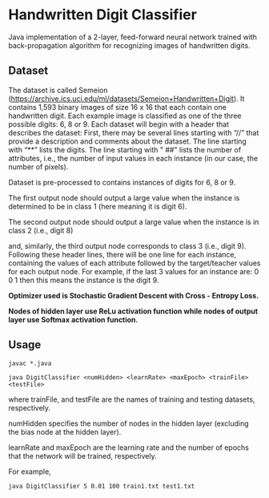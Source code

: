 # Handwritten Digit Classifier
Java implementation of a 2-layer, feed-forward neural network trained with back-propagation algorithm for recognizing images of handwritten digits.

## Dataset
The dataset is called Semeion (https://archive.ics.uci.edu/ml/datasets/Semeion+Handwritten+Digit). It contains 1,593 binary images of size 16 x 16 that each contain one handwritten digit. Each example image is classified as one of the three possible digits: 6, 8 or 9.
Each dataset will begin with a header that describes the dataset: First, there may be several lines starting with “//” that provide a description and comments about the dataset. The line starting with “**” lists the digits. The line starting with " ##" lists the number of attributes, i.e., the number of input values in each instance (in our case, the number of pixels). 

Dataset is pre-processed to contains instances of digits for 6, 8 or 9.

The first output node should output a large value when the instance is determined to be in class 1 (here meaning it is digit 6). 

The second output node should output a large value when the instance is in class 2 (i.e., digit 8) 

and, similarly, the third output node corresponds to class 3 (i.e., digit 9). 
Following these header lines, there will be one line for each instance, containing the values of each attribute 
followed by the target/teacher values for each output node. For example, if the last 3 values for an instance are: 0 0 1 then this means the instance is the digit 9.

**Optimizer used is Stochastic Gradient Descent with Cross - Entropy Loss.**

**Nodes of hidden layer use ReLu activation function while nodes of output layer use Softmax activation function.**

## Usage
`javac *.java`

`java DigitClassifier <numHidden> <learnRate> <maxEpoch> <trainFile> <testFile>`

where trainFile, and testFile are the names of training and testing datasets, respectively. 

numHidden specifies the number of nodes in the hidden layer (excluding the bias node at the hidden layer). 

learnRate and maxEpoch are the learning rate and the number of epochs that the network will be trained, respectively. 

For example,

`java DigitClassifier 5 0.01 100 train1.txt test1.txt`
